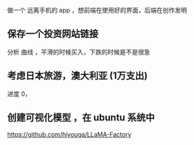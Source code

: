 做一个 远离手机的 app ，想前端在使用好的界面，后端在创作发明
## 保存一个投资网站链接

分析 曲线 ，平滑的时候买入，下跌的时候是不是很急


## 考虑日本旅游，澳大利亚 (1万支出)

进度 0，

## 创建可视化模型 ，在 ubuntu 系统中

https://github.com/hiyouga/LLaMA-Factory

